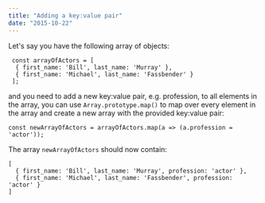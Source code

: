 ```yaml
---
title: "Adding a key:value pair"
date: "2015-10-22"
---
```


Let's say you have the following array of objects:

```
 const arrayOfActors = [
  { first_name: 'Bill', last_name: 'Murray' },
  { first_name: 'Michael', last_name: 'Fassbender' }
 ];
```

and you need to add a new key:value pair, e.g. profession, to all elements in the array, you can use
`Array.prototype.map()` to map over every element in the array and create a new array with the provided key:value pair:

```
const newArrayOfActors = arrayOfActors.map(a => (a.profession = 'actor'));
```

The array `newArrayOfActors` should now contain:

```
[
  { first_name: 'Bill', last_name: 'Murray', profession: 'actor' },
  { first_name: 'Michael', last_name: 'Fassbender', profession: 'actor' }
]
```
